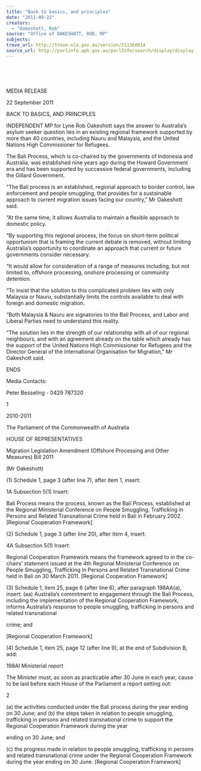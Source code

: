 ```yaml
---
title: "Back to basics, and principles"
date: "2011-09-22"
creators:
  - "Oakeshott, Rob"
source: "Office of OAKESHOTT, ROB, MP"
subjects:
trove_url: http://trove.nla.gov.au/version/211360814
source_url: http://parlinfo.aph.gov.au/parlInfo/search/display/display.w3p;query=Id%3A%22media/pressrel/1129653%22
---
```


     

  

 MEDIA RELEASE 

 22 September 2011 

 BACK TO BASICS, AND PRINCIPLES 

 INDEPENDENT MP for Lyne Rob Oakeshott says the answer to Australia’s asylum seeker question  lies in an existing regional framework supported by more than 40 countries, including Nauru and  Malaysia, and the United Nations High Commissioner for Refugees. 

 The Bali Process, which is co-chaired by the governments of Indonesia and Australia, was  established nine years ago during the Howard Government era and has been supported by  successive federal governments, including the Gillard Government. 

 “The Bali process is an established, regional approach to border control, law enforcement and  people smuggling, that provides for a sustainable approach to current migration issues facing our  country,” Mr Oakeshott said. 

 “At the same time, it allows Australia to maintain a flexible approach to domestic policy. 

 “By supporting this regional process, the focus on short-term political opportunism that is framing  the current debate is removed, without limiting Australia’s opportunity to coordinate an approach  that current or future governments consider necessary.  

 “It would allow for consideration of a range of measures including, but not limited to, offshore  processing, onshore processing or community detention. 

 “To insist that the solution to this complicated problem lies with only Malaysia or Nauru,  substantially limits the controls available to deal with foreign and domestic migration. 

 “Both Malaysia & Nauru are signatories to the Bali Process, and Labor and Liberal Parties need to  understand this reality.  

 “The solution lies in the strength of our relationship with all of our regional neighbours, and with  an agreement already on the table which already has the support of the United Nations High  Commissioner for Refugees and the Director General of the International Organisation for  Migration,” Mr Oakeshott said. 

 

 ENDS 

 Media Contacts:  

 Peter Besseling - 0429 787320 

 

 

 

 

 1 

 

 2010-2011   

 The Parliament of the  Commonwealth of Australia   

 HOUSE OF REPRESENTATIVES   

 

 

 

 Migration Legislation Amendment (Offshore  Processing and Other Measures) Bill 2011   

 

 (Mr Oakeshott) 

 (1) Schedule 1, page 3 (after line 7), after item 1, insert: 

 1A  Subsection 5(1)  Insert: 

 Bali Process means the process, known as the Bali Process, established at the Regional  Ministerial Conference on People Smuggling, Trafficking in Persons and Related  Transnational Crime held in Bali in February 2002.  [Regional Cooperation Framework] 

 (2) Schedule 1, page 3 (after line 20), after item 4, insert: 

 4A  Subsection 5(1)  Insert: 

 Regional Cooperation Framework means the framework agreed to in the co-chairs’  statement issued at the 4th Regional Ministerial Conference on People Smuggling,  Trafficking in Persons and Related Transnational Crime held in Bali on 30 March 2011.  [Regional Cooperation Framework] 

 (3) Schedule 1, item 25, page 6 (after line 6), after paragraph 198AA(a), insert:   (aa) Australia’s commitment to engagement through the Bali Process, including the  implementation of the Regional Cooperation Framework, informs Australia’s  response to people smuggling, trafficking in persons and related transnational 

 crime; and 

 [Regional Cooperation Framework] 

 (4) Schedule 1, item 25, page 12 (after line 9), at the end of Subdivision B, add: 

 198AI  Ministerial report 

   The Minister must, as soon as practicable after 30 June in each year, cause to be laid  before each House of the Parliament a report setting out: 

 

 

 

 

 2 

  (a) the activities conducted under the Bali process during the year ending on 30 June;  and   (b) the steps taken in relation to people smuggling, trafficking in persons and related  transnational crime to support the Regional Cooperation Framework during the year 

 ending on 30 June; and  

  (c) the progress made in relation to people smuggling, trafficking in persons and related  transnational crime under the Regional Cooperation Framework during the year  ending on 30 June.  [Regional Cooperation Framework] 


